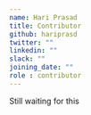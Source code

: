 ```yaml
---
name: Hari Prasad
title: Contributor
github: hariprasd
twitter: ""
linkedin: ""
slack: ""
joining_date: ""
role : contributor
---
```


Still waiting for this
